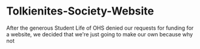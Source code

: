 # Tolkienites-Society-Website
After the generous Student Life of OHS denied our requests for funding for a website, we decided that we're just going to make our own because why not
